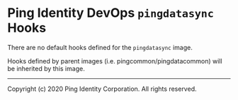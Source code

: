 
# Ping Identity DevOps `pingdatasync` Hooks
There are no default hooks defined for the `pingdatasync` image.

Hooks defined by parent images (i.e. pingcommon/pingdatacommon)
will be inherited by this image.

---

Copyright (c) 2020 Ping Identity Corporation. All rights reserved.
